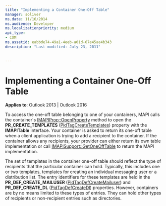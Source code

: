 ```yaml
---
title: "Implementing a Container One-Off Table"
manager: soliver
ms.date: 11/16/2014
ms.audience: Developer
ms.localizationpriority: medium
api_type:
- COM
ms.assetid: eabbde74-49a1-4eeb-a01d-67e45ae4b343
description: "Last modified: July 23, 2011"
 
 
---
```


# Implementing a Container One-Off Table

  
  
**Applies to**: Outlook 2013 | Outlook 2016 
  
To access the one-off table belonging to one of your containers, MAPI calls the container's [IMAPIProp::OpenProperty](imapiprop-openproperty.md) method to open the **PR_CREATE_TEMPLATES** ([PidTagCreateTemplates](pidtagcreatetemplates-canonical-property.md)) property with the **IMAPITable** interface. Your container is asked to return its one-off table when a client application is trying to add a recipient to the container. If the container allows any recipients, your provider can either return its own table implementation or call [IMAPISupport::GetOneOffTable](imapisupport-getoneofftable.md) to return the MAPI implementation. 
  
The set of templates in the container one-off table should reflect the type of recipients that the particular container can hold. Typically, this includes one or two templates, templates for creating an individual messaging user or a distribution list. The entry identifiers for these templates are held in the **PR_DEF_CREATE_MAILUSER** ([PidTagDefCreateMailuser](pidtagdefcreatemailuser-canonical-property.md)) and **PR_DEF_CREATE_DL** ([PidTagDefCreateDl](pidtagdefcreatedl-canonical-property.md)) properties. However, containers are by no means limited to these types of entries. They can hold other types of recipients or non-recipient entries such as directories. 
  

